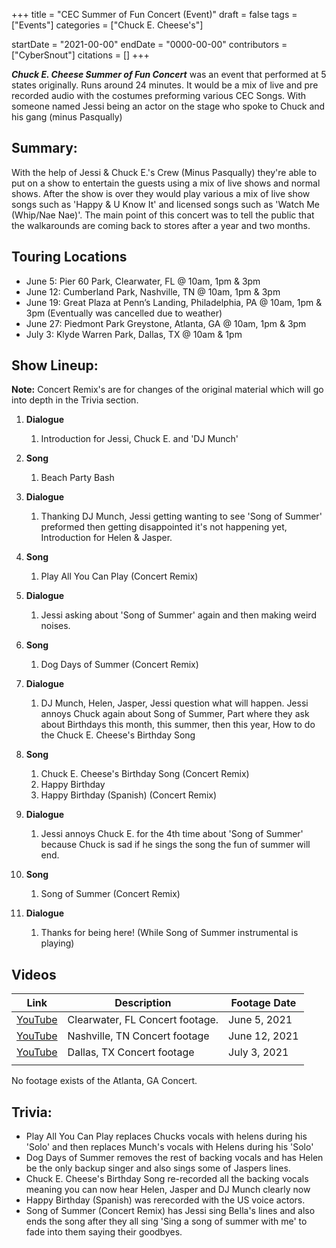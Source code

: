 +++
title = "CEC Summer of Fun Concert (Event)"
draft = false
tags = ["Events"]
categories = ["Chuck E. Cheese's"]


startDate = "2021-00-00"
endDate = "0000-00-00"
contributors = ["CyberSnout"]
citations = []
+++

***Chuck E. Cheese Summer of Fun Concert*** was an event that performed at 5 states originally. Runs around 24 minutes. It would be a mix of live and pre recorded audio with the costumes preforming various CEC Songs. With someone named Jessi being an actor on the stage who spoke to Chuck and his gang (minus Pasqually)

## Summary:

With the help of Jessi &amp; Chuck E.'s Crew (Minus Pasqually) they're able to put on a show to entertain the guests using a mix of live shows and normal shows. After the show is over they would play various a mix of live show songs such as 'Happy &amp; U Know It' and licensed songs such as 'Watch Me (Whip/Nae Nae)'. The main point of this concert was to tell the public that the walkarounds are coming back to stores after a year and two months.

## Touring Locations

- June 5: Pier 60 Park, Clearwater, FL @ 10am, 1pm &amp; 3pm
- June 12: Cumberland Park, Nashville, TN @ 10am, 1pm &amp; 3pm
- June 19: Great Plaza at Penn’s Landing, Philadelphia, PA @ 10am, 1pm &amp; 3pm (Eventually was cancelled due to weather)
- June 27: Piedmont Park Greystone, Atlanta, GA @ 10am, 1pm &amp; 3pm
- July 3: Klyde Warren Park, Dallas, TX @ 10am &amp; 1pm

## Show Lineup:

**Note:** Concert Remix's are for changes of the original material which will go into depth in the Trivia section.

01. **Dialogue**
    
    1. Introduction for Jessi, Chuck E. and 'DJ Munch'
02. **Song**
    
    1. Beach Party Bash
03. **Dialogue**
    
    1. Thanking DJ Munch, Jessi getting wanting to see 'Song of Summer' preformed then getting disappointed it's not happening yet, Introduction for Helen &amp; Jasper.
04. **Song**
    
    1. Play All You Can Play (Concert Remix)
05. **Dialogue**
    
    1. Jessi asking about 'Song of Summer' again and then making weird noises.
06. **Song**
    
    1. Dog Days of Summer (Concert Remix)
07. **Dialogue**
    
    1. DJ Munch, Helen, Jasper, Jessi question what will happen. Jessi annoys Chuck again about Song of Summer, Part where they ask about Birthdays this month, this summer, then this year, How to do the Chuck E. Cheese's Birthday Song
08. **Song**
    
    1. Chuck E. Cheese's Birthday Song (Concert Remix)
    2. Happy Birthday
    3. Happy Birthday (Spanish) (Concert Remix)
09. **Dialogue**
    
    1. Jessi annoys Chuck E. for the 4th time about 'Song of Summer' because Chuck is sad if he sings the song the fun of summer will end.
10. **Song**
    
    1. Song of Summer (Concert Remix)
11. **Dialogue**
    
    1. Thanks for being here! (While Song of Summer instrumental is playing)

## Videos

| Link                                                   | Description                     | Footage Date  |
|--------------------------------------------------------|---------------------------------|---------------|
| [YouTube](https://www.youtube.com/watch?v=8-0--zVa7X4) | Clearwater, FL Concert footage. | June 5, 2021  |
| [YouTube](https://www.youtube.com/watch?v=VKl_mF5TBpc) | Nashville, TN Concert footage   | June 12, 2021 |
| [YouTube](https://www.youtube.com/watch?v=rW2GCMJWz8c) | Dallas, TX Concert footage      | July 3, 2021  |
|                                                        |                                 |               |

No footage exists of the Atlanta, GA Concert.

## Trivia:

- Play All You Can Play replaces Chucks vocals with helens during his 'Solo' and then replaces Munch's vocals with Helens during his 'Solo'
- Dog Days of Summer removes the rest of backing vocals and has Helen be the only backup singer and also sings some of Jaspers lines.
- Chuck E. Cheese's Birthday Song re-recorded all the backing vocals meaning you can now hear Helen, Jasper and DJ Munch clearly now
- Happy Birthday (Spanish) was rerecorded with the US voice actors.
- Song of Summer (Concert Remix) has Jessi sing Bella's lines and also ends the song after they all sing 'Sing a song of summer with me' to fade into them saying their goodbyes.
